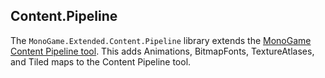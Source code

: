 
## Content.Pipeline
The `MonoGame.Extended.Content.Pipeline` library extends the [MonoGame Content Pipeline tool](http://www.monogame.net/documentation/?page=Pipeline). This adds Animations, BitmapFonts, TextureAtlases, and Tiled maps to the Content Pipeline tool.